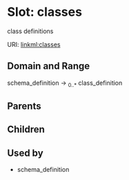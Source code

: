 
# Slot: classes


class definitions

URI: [linkml:classes](https://w3id.org/linkml/classes)


## Domain and Range

schema_definition ->  <sub>0..*</sub>
 class_definition

## Parents


## Children


## Used by

 * schema_definition
